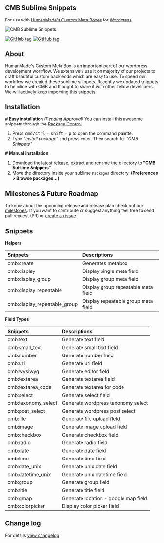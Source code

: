 **CMB Sublime Snippets**
--------------------
For use with [HumanMade's Custom Meta Boxes](https://github.com/humanmade/Custom-Meta-Boxes/) for [Wordpress](wordpress.org)

![CMB Sublime Snippets](https://cloud.githubusercontent.com/assets/1039236/19284518/ce8d1760-9013-11e6-9d01-6a6c721af758.gif)

[![GitHub tag](https://img.shields.io/github/tag/lubusonline/CMB-sublime-snippets.svg?style=flat-square)](https://github.com/lubusonline/CMB-sublime-snippets/releases/latest) [![GitHub tag](https://img.shields.io/github/release/lubusonline/CMB-sublime-snippets.svg?style=flat-square)](https://github.com/lubusonline/CMB-sublime-snippets/releases)  


About
---------

HumanMade's Custom Meta Box is an important part of our wordpress development workflow. We extensively use it on majority of our projects to craft beautiful custom back ends which are easy to use. To speed our workflow we created these sublime snippets. Recently we updated snippets to be inline with CMB and thought to share it with other fellow developers. We will actively keep imporving this snippets.

Installation
------------
**# Easy installation** *(Pending Approval)*
You can install this awesome snippets through the [Package Control](https://packagecontrol.io/installation).

1. Press <kbd>cmd/ctrl</kbd> + <kbd>shift</kbd> + <kbd>p</kbd> to open the command palette.
2. Type *"install package"* and press enter. Then search for *"CMB Snippets"*


**# Manual installation**

1. Download the [latest release](https://github.com/lubusonline/CMB-sublime-snippets/releases/latest), extract and rename the directory to **"CMB Sublime Snippets"**.
2. Move the directory inside your sublime `Packages` directory. **(Preferences > Browse packages...)**


Milestones & Future Roadmap
-------------------------------

To know about the upcoming release and release plan check out our [milestones](https://github.com/lubusonline/CMB-sublime-snippets/milestones). If you want to contribute or suggest anything feel free to send pull request (PR) or [create an issue](https://github.com/lubusonline/CMB-sublime-snippets/issues/new)

Snippets
--------
**Helpers**

| Snippets                             | Descriptions                          |
| :-------------                       | :------------------------------------ |
| cmb:create                           | Generates metabox                     |
| cmb:display                          | Display single meta field             |
| cmb:display_group                    | Display group meta field              |
| cmb:display_repeatable               | Display group repeatable  meta field  |
| cmb:display_repeatable_group 		   | Display repeatable group meta field   |



**Field Types**

| Snippets                             | Descriptions                          |
| :-------------                       | :------------------------------------ |
| cmb:text             | Generate text field          			|
| cmb:small_text       | Generate small text field 				|
| cmb:number           | Generate number field   				|
| cmb:url              | Generate url field     				|
| cmb:wysiwyg 		   | Generate editor field   				|
| cmb:textarea 		   | Generate textarea field	    		|
| cmb:textarea_code    | Generate textarea for code   			|
| cmb:select 		   | Generate select field   			  	|
| cmb:taxonomy_select  | Generate wordpress taxonomy select   	|
| cmb:post_select 	   | Generate wordpress post select		  	|
| cmb:file 		       | Generate file upload field				|
| cmb:image 		   | Generate image upload field		  	|
| cmb:checkbox 		   | Generate checkbox field  				|
| cmb:radio 		   | Generate radio field  					|
| cmb:date 		       | Generate date field				  	|
| cmb:time 		       | Generate time field				  	|
| cmb:date_unix 	   | Generate unix date field			  	|
| cmb:datetime_unix    | Generate unix datetime field  			|		
| cmb:group 		   | Generate group field				  	|
| cmb:title 		   | Generate title field  					|
| cmb:gmap		       | Generate location - google map field  	|
| cmb:colorpicker 	   | Display color picker 			field  	|

Change log
----------
For details [view changelog](https://github.com/lubusonline/CMB-sublime-snippets/blob/master/CHANGELOG.md)